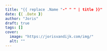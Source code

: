 ```yaml
---
title: "{{ replace .Name "-" " " | title }}"
date: {{ .Date }}
author: "Joris"
draft: true
tags: []
cover:
  image: "https://jorisvandijk.com/img/"
  alt: ""
---
```

